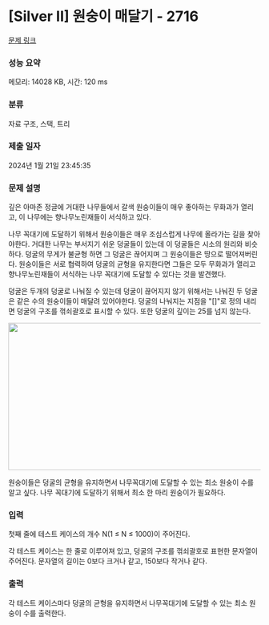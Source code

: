 # [Silver II] 원숭이 매달기 - 2716 

[문제 링크](https://www.acmicpc.net/problem/2716) 

### 성능 요약

메모리: 14028 KB, 시간: 120 ms

### 분류

자료 구조, 스택, 트리

### 제출 일자

2024년 1월 21일 23:45:35

### 문제 설명

<p>깊은 아마존 정글에 거대한 나무들에서 갈색 원숭이들이 매우 좋아하는 무화과가 열리고, 이 나무에는 향나무노린재들이 서식하고 있다.</p>

<p>나무 꼭대기에 도달하기 위해서 원숭이들은 매우 조심스럽게 나무에 올라가는 길을 찾아야한다. 거대한 나무는 부서지기 쉬운 덩굴들이 있는데 이 덩굴들은 시소의 원리와 비슷하다. 덩굴의 무게가 불균형 하면 그 덩굴은 끊어지며 그 원숭이들은 땅으로 떨어져버린다. 원숭이들은 서로 협력하여 덩굴의 균형을 유지한다면 그들은 모두 무화과가 열리고 향나무노린재들이 서식하는 나무 꼭대기에 도달할 수 있다는 것을 발견했다.</p>

<p>덩굴은 두개의 덩굴로 나눠질 수 있는데 덩굴이 끊어지지 않기 위해서는 나눠진 두 덩굴은 같은 수의 원숭이들이 매달려 있어야한다. 덩굴의 나눠지는 지점을 "[]"로 정의 내리면 덩굴의 구조를 꺾쇠괄호로 표시할 수 있다. 또한 덩굴의 깊이는 25를 넘지 않는다.</p>

<p style="text-align: center;"><img alt="" src="https://onlinejudgeimages.s3-ap-northeast-1.amazonaws.com/upload/images/monkey.png" style="width: 520px; height: 294px;"></p>

<p>원숭이들은 덩굴의 균형을 유지하면서 나무꼭대기에 도달할 수 있는 최소 원숭이 수를 알고 싶다. 나무 꼭대기에 도달하기 위해서 최소 한 마리 원숭이가 필요하다.</p>

### 입력 

 <p>첫째 줄에 테스트 케이스의 개수 N(1 ≤ N ≤ 1000)이 주어진다.</p>

<p>각 테스트 케이스는 한 줄로 이루어져 있고, 덩굴의 구조를 꺾쇠괄호로 표현한 문자열이 주어진다. 문자열의 길이는 0보다 크거나 같고, 150보다 작거나 같다.</p>

### 출력 

 <p>각 테스트 케이스마다 덩굴의 균형을 유지하면서 나무꼭대기에 도달할 수 있는 최소 원숭이 수를 출력한다.</p>


